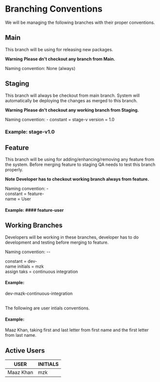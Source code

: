 # Branching Conventions 

We will be managing the following branches with their proper conventions.

## Main 
This branch will be using for releasing new packages.

**Warning**
**Please dn't checkout any branch from Main.**

Naming convention: None (always)<Main>

## Staging 
This branch will always be checkout from main branch. 
System will automatically be deploying the changes as merged to this branch.
 
**Warning** 
**Please dn't checkout any working branch from Staging.**

Naming convention: <constant>-<version>
constant = stage-v
version  = 1.0

### Example: stage-v1.0

## Feature 
This branch will be using for adding/enhancing/removing any feature from the system. 
Before merging feature to staging QA needs to test this branch properly.

**Note**
**Developer has to checkout working branch always from feature.**

Naming convention: <constant>-<feature-name> </br>
constant = feature- <br/>
name	    = User <br/> 

#### Example: #### feature-user 

## Working Branches 
Developers will be working in these branches, developer has to do development and testing before merging to feature.

Naming convention: <constant>-<name intials>-<assign task> <br/>

constant		= dev- <br/>
name initials	= mzk <br/>
 assign taks		= continuous integration </br>

#### Example:
dev-mazk-continuous-integration <br/><br/>

The following are user intials conventions.

#### Example: 
Maaz Khan, taking first and last letter from first name and the first letter from last name.

## Active Users 
|	     USER		 | INITIALS |
|--------------------|----------|
|Maaz Khan           | mzk      |
